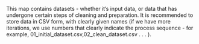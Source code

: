 This map contains datasets - whether it’s input data, or data that has undergone certain steps
of cleaning and preparation. It is recommended to store data in CSV form, with clearly given names
(if we have more iterations, we use numbers that clearly indicate the process sequence - for example,
01_initial_dataset.csv,02_clean_dataset.csv . . . ).